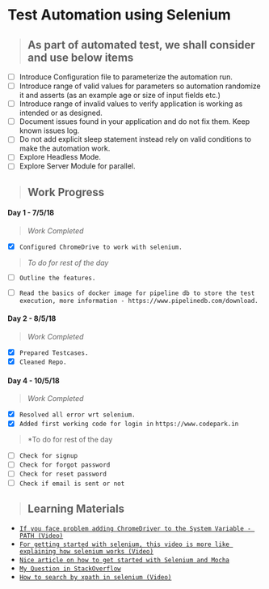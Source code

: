 # Test Automation using Selenium

> ## As part of automated test, we shall consider and use below items
  - [ ] Introduce Configuration file to parameterize the automation run.
  - [ ] Introduce range of valid values for parameters so automation randomize it and asserts (as an example age or size of input fields etc.)
  - [ ] Introduce range of invalid values to verify application is working as intended or as designed.
  - [ ] Document issues found in your application and do not fix them.   Keep known issues log.
  - [ ] Do not add explicit sleep statement instead rely on valid conditions to make the automation work.
  - [ ] Explore Headless Mode.
  - [ ] Explore Server Module for parallel. 
  
> ## **Work Progress**

  #### **Day 1 - 7/5/18**
  
  > *Work Completed*
  
  - [x] `Configured ChromeDrive to work with selenium.`
      
  > *To do for rest of the day*
  
  - [ ] `Outline the features.`
  - [ ] `Read the basics of docker image for pipeline db to store the test execution, more information - https://www.pipelinedb.com/download.`
  
  
  #### **Day 2 - 8/5/18**
  
  > *Work Completed*
  
  - [x] `Prepared Testcases.`
  - [x] `Cleaned Repo.`
      
  #### **Day 4 - 10/5/18**
  
  > *Work Completed*
  
  - [x] `Resolved all error wrt selenium.`
  - [x] `Added first working code for login in` ```https://www.codepark.in```
  
  > *To do for rest of the day
  
  - [ ] `Check for signup`
  - [ ] `Check for forgot password`
  - [ ] `Check for reset password`
  - [ ] `Check if email is sent or not`
     
> ## Learning Materials
  - [`If you face problem adding ChromeDriver to the System Variable - PATH (Video)`](https://www.youtube.com/watch?v=dz59GsdvUF8)
  - [`For getting started with selenium, this video is more like explaining how selenium works (Video)`](https://www.youtube.com/watch?v=X3pTXG9a1oQ)
  - [`Nice article on how to get started with Selenium and Mocha`](https://simpleprogrammer.com/selenium-with-node-js)
  - [`My Question in StackOverflow`](https://stackoverflow.com/questions/50267753/why-am-i-getting-this-error-with-selenium-chromedriver)
  - [`How to search by xpath in selenium (Video)`](https://www.youtube.com/watch?v=het017Pilwo)
  
